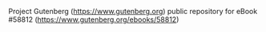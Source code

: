 Project Gutenberg (https://www.gutenberg.org) public repository for
eBook #58812 (https://www.gutenberg.org/ebooks/58812)
